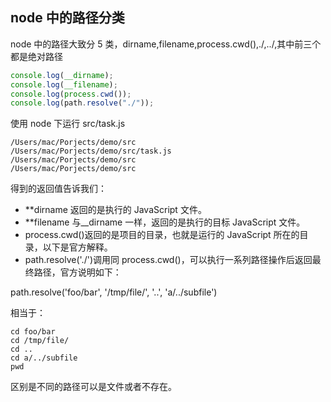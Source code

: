 ## node 中的路径分类

node 中的路径大致分 5 类，dirname,filename,process.cwd(),./,../,其中前三个都是绝对路径

```js
console.log(__dirname);
console.log(__filename);
console.log(process.cwd());
console.log(path.resolve("./"));
```

使用 node 下运行 src/task.js

```
/Users/mac/Porjects/demo/src
/Users/mac/Porjects/demo/src/task.js
/Users/mac/Porjects/demo/src
/Users/mac/Porjects/demo/src
```

得到的返回值告诉我们：

- \*\*dirname 返回的是执行的 JavaScript 文件。
- \*\*filename 与\_\_dirname 一样，返回的是执行的目标 JavaScript 文件。
- process.cwd()返回的是项目的目录，也就是运行的 JavaScript 所在的目录，以下是官方解释。
- path.resolve('./')调用同 process.cwd()，可以执行一系列路径操作后返回最终路径，官方说明如下：

path.resolve('foo/bar', '/tmp/file/', '..', 'a/../subfile')

相当于：

```
cd foo/bar
cd /tmp/file/
cd ..
cd a/../subfile
pwd
```

区别是不同的路径可以是文件或者不存在。
